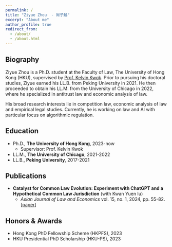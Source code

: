 ```yaml
---
permalink: /
title: "Ziyue Zhou  - 周子越"
excerpt: "About me"
author_profile: true
redirect_from: 
  - /about/
  - /about.html
---
```


## Biography
Ziyue Zhou is a Ph.D. student at the Faculty of Law, The University of Hong Kong (HKU), supervised by [Prof. Kelvin Kwok](https://www.law.hku.hk/academic_staff/kelvin-kwok/). Prior to pursuing his doctoral studies, Ziyue earned his LL.B. from Peking University in 2021. He then proceeded to obtain his LL.M. from the University of Chicago in 2022, where he specialized in antitrust law and economic analysis of law.

His broad research interests lie in competition law, economic analysis of law and empirical legal studies. Currently, he is working on law and AI with particular focus on algorithmic regulation.


## Education
- Ph.D., **The University of Hong Kong**, 2023-now
	- Supervisor: Prof. Kelvin Kwok
- LL.M., **The University of Chicago**, 2021-2022
- LL.B., **Peking University**, 2017-2021

## <span id="publication">Publications</span>

- **Catalyst for Common Law Evolution: Experiment with ChatGPT and a Hypothetical Common Law Jurisdiction** (with Kwan Yuen Iu)
  - *Asian Journal of Law and Economics* vol. 15, no. 1, 2024, pp. 55-82. \[[paper](https://doi.org/10.1515/ajle-2023-0114)\]

## <span id="award">Honors & Awards</span>

- Hong Kong PhD Fellowship Scheme (HKPFS), 2023
- HKU Presidential PhD Scholarship (HKU-PS), 2023